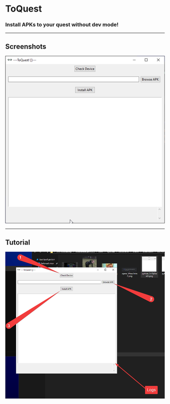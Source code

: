 # ToQuest

### Install APKs to your quest without dev mode!

---------
## Screenshots
![ToQuest](./readme-images/python_2c1TpBweXz.png)

---------
## Tutorial
![ToQuest image tutorial](./readme-images/explorer_1DE0L33lJh.png)
